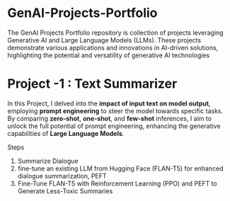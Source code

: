 # GenAI-Projects-Portfolio
The GenAI Projects Portfolio repository is collection of projects leveraging Generative AI and Large Language Models (LLMs). These projects demonstrate various applications and innovations in AI-driven solutions, highlighting the potential and versatility of generative AI technologies

# Project -1 : Text Summarizer


In this Project, I delved into the **impact of input text on model output**, employing **prompt engineering** to steer the model towards specific tasks. By comparing **zero-shot**, **one-shot**, and **few-shot** inferences, I aim to unlock the full potential of prompt engineering, enhancing the generative capabilities of **Large Language Models**.

Steps
1. Summarize Dialogue
2. fine-tune an existing LLM from Hugging Face (FLAN-T5) for enhanced dialogue summarization, PEFT
3. Fine-Tune FLAN-T5 with Reinforcement Learning (PPO) and PEFT to Generate Less-Toxic Summaries